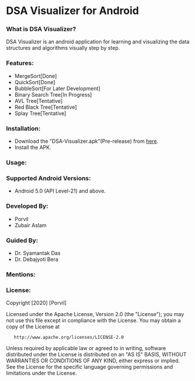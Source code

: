 # DSA Visualizer for Android

### What is DSA Visualizer?
DSA Visualizer is an android application for learning and visualizing the data structures and algorithms visually step by step.

### Features:
- MergeSort[Done]
- QuickSort[Done]
- BubbleSort[For Later Development]
- Binary Search Tree[In Progress]
- AVL Tree[Tentative]
- Red Black Tree[Tentative]
- Splay Tree[Tentative]

### Installation:

- Download the "DSA-Visualizer.apk"(Pre-release) from [here](https://github.com/Porvil/DSA_Visualizer_Android/releases/download/v1.0-alpha/v1.0-alpha.apk).
- Install the APK.

### Usage:


### Supported Android Versions:
- Android 5.0 (API Level-21) and above.

### Developed By:
- Porvil
- Zubair Aslam

### Guided By:
- Dr. Syamantak Das
- Dr. Debajyoti Bera

### Mentions: 

### License:
Copyright [2020] [Porvil]

   Licensed under the Apache License, Version 2.0 (the "License");
   you may not use this file except in compliance with the License.
   You may obtain a copy of the License at

       http://www.apache.org/licenses/LICENSE-2.0

   Unless required by applicable law or agreed to in writing, software
   distributed under the License is distributed on an "AS IS" BASIS,
   WITHOUT WARRANTIES OR CONDITIONS OF ANY KIND, either express or implied.
   See the License for the specific language governing permissions and
   limitations under the License.

